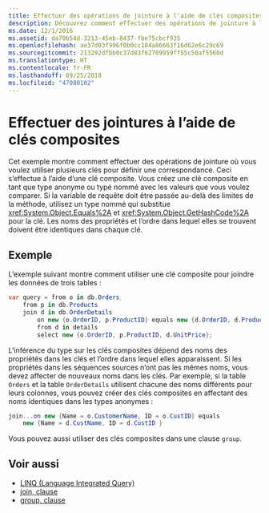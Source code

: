 ```yaml
---
title: Effectuer des opérations de jointure à l'aide de clés composites (LINQ en C#)
description: Découvrez comment effectuer des opérations de jointure à l'aide de clés composites dans LINQ.
ms.date: 12/1/2016
ms.assetid: da70b54d-3213-45eb-8437-fbe75cbcf935
ms.openlocfilehash: ae37d03f996f0b0cc184a86663f16d62e6c29c69
ms.sourcegitcommit: 213292dfbb0c37d83f62709959ff55c50af5560d
ms.translationtype: HT
ms.contentlocale: fr-FR
ms.lasthandoff: 09/25/2018
ms.locfileid: "47080102"
---
```

# <a name="join-by-using-composite-keys"></a>Effectuer des jointures à l’aide de clés composites

Cet exemple montre comment effectuer des opérations de jointure où vous voulez utiliser plusieurs clés pour définir une correspondance. Ceci s’effectue à l’aide d’une clé composite. Vous créez une clé composite en tant que type anonyme ou typé nommé avec les valeurs que vous voulez comparer. Si la variable de requête doit être passée au-delà des limites de la méthode, utilisez un type nommé qui substitue <xref:System.Object.Equals%2A> et <xref:System.Object.GetHashCode%2A> pour la clé. Les noms des propriétés et l’ordre dans lequel elles se trouvent doivent être identiques dans chaque clé.

## <a name="example"></a>Exemple

L’exemple suivant montre comment utiliser une clé composite pour joindre les données de trois tables :

```csharp
var query = from o in db.Orders
    from p in db.Products
    join d in db.OrderDetails
        on new {o.OrderID, p.ProductID} equals new {d.OrderID, d.ProductID} into details
        from d in details
        select new {o.OrderID, p.ProductID, d.UnitPrice};
```

L’inférence du type sur les clés composites dépend des noms des propriétés dans les clés et l’ordre dans lequel elles apparaissent. Si les propriétés dans les séquences sources n’ont pas les mêmes noms, vous devez affecter de nouveaux noms dans les clés. Par exemple, si la table `Orders` et la table `OrderDetails` utilisent chacune des noms différents pour leurs colonnes, vous pouvez créer des clés composites en affectant des noms identiques dans les types anonymes :

```csharp
join...on new {Name = o.CustomerName, ID = o.CustID} equals
    new {Name = d.CustName, ID = d.CustID }
```

Vous pouvez aussi utiliser des clés composites dans une clause `group`.

## <a name="see-also"></a>Voir aussi

- [LINQ (Language Integrated Query)](index.md)  
- [join, clause](../language-reference/keywords/join-clause.md)  
- [group, clause](../language-reference/keywords/group-clause.md)  